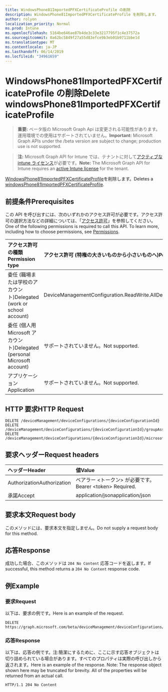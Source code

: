 ```yaml
---
title: WindowsPhone81ImportedPFXCertificateProfile の削除
description: WindowsPhone81ImportedPFXCertificateProfile を削除します。
author: rolyon
localization_priority: Normal
ms.prod: Intune
ms.openlocfilehash: 5164be646ae87b4de3c33e3217795f1c4e37572a
ms.sourcegitcommit: 0a62bc5849f27a55d83efce9b3eb01b9711bbe1d
ms.translationtype: MT
ms.contentlocale: ja-JP
ms.lasthandoff: 06/14/2019
ms.locfileid: "34961659"
---
```

# <a name="delete-windowsphone81importedpfxcertificateprofile"></a><span data-ttu-id="b1f91-103">WindowsPhone81ImportedPFXCertificateProfile の削除</span><span class="sxs-lookup"><span data-stu-id="b1f91-103">Delete windowsPhone81ImportedPFXCertificateProfile</span></span>

> <span data-ttu-id="b1f91-104">**重要:** ベータ版の Microsoft Graph Api は変更される可能性があります。運用環境での使用はサポートされていません。</span><span class="sxs-lookup"><span data-stu-id="b1f91-104">**Important:** Microsoft Graph APIs under the /beta version are subject to change; production use is not supported.</span></span>

> <span data-ttu-id="b1f91-105">**注:** Microsoft Graph API for Intune では、テナントに対して[アクティブな intune ライセンス](https://go.microsoft.com/fwlink/?linkid=839381)が必要です。</span><span class="sxs-lookup"><span data-stu-id="b1f91-105">**Note:** The Microsoft Graph API for Intune requires an [active Intune license](https://go.microsoft.com/fwlink/?linkid=839381) for the tenant.</span></span>

<span data-ttu-id="b1f91-106">[WindowsPhone81ImportedPFXCertificateProfile](../resources/intune-deviceconfig-windowsphone81importedpfxcertificateprofile.md)を削除します。</span><span class="sxs-lookup"><span data-stu-id="b1f91-106">Deletes a [windowsPhone81ImportedPFXCertificateProfile](../resources/intune-deviceconfig-windowsphone81importedpfxcertificateprofile.md).</span></span>

## <a name="prerequisites"></a><span data-ttu-id="b1f91-107">前提条件</span><span class="sxs-lookup"><span data-stu-id="b1f91-107">Prerequisites</span></span>
<span data-ttu-id="b1f91-p101">この API を呼び出すには、次のいずれかのアクセス許可が必要です。アクセス許可の選択方法などの詳細については、「[アクセス許可](/graph/permissions-reference)」を参照してください。</span><span class="sxs-lookup"><span data-stu-id="b1f91-p101">One of the following permissions is required to call this API. To learn more, including how to choose permissions, see [Permissions](/graph/permissions-reference).</span></span>

|<span data-ttu-id="b1f91-110">アクセス許可の種類</span><span class="sxs-lookup"><span data-stu-id="b1f91-110">Permission type</span></span>|<span data-ttu-id="b1f91-111">アクセス許可 (特権の大きいものから小さいものへ)</span><span class="sxs-lookup"><span data-stu-id="b1f91-111">Permissions (from most to least privileged)</span></span>|
|:---|:---|
|<span data-ttu-id="b1f91-112">委任 (職場または学校のアカウント)</span><span class="sxs-lookup"><span data-stu-id="b1f91-112">Delegated (work or school account)</span></span>|<span data-ttu-id="b1f91-113">DeviceManagementConfiguration.ReadWrite.All</span><span class="sxs-lookup"><span data-stu-id="b1f91-113">DeviceManagementConfiguration.ReadWrite.All</span></span>|
|<span data-ttu-id="b1f91-114">委任 (個人用 Microsoft アカウント)</span><span class="sxs-lookup"><span data-stu-id="b1f91-114">Delegated (personal Microsoft account)</span></span>|<span data-ttu-id="b1f91-115">サポートされていません。</span><span class="sxs-lookup"><span data-stu-id="b1f91-115">Not supported.</span></span>|
|<span data-ttu-id="b1f91-116">アプリケーション</span><span class="sxs-lookup"><span data-stu-id="b1f91-116">Application</span></span>|<span data-ttu-id="b1f91-117">サポートされていません。</span><span class="sxs-lookup"><span data-stu-id="b1f91-117">Not supported.</span></span>|

## <a name="http-request"></a><span data-ttu-id="b1f91-118">HTTP 要求</span><span class="sxs-lookup"><span data-stu-id="b1f91-118">HTTP Request</span></span>
<!-- {
  "blockType": "ignored"
}
-->
``` http
DELETE /deviceManagement/deviceConfigurations/{deviceConfigurationId}
DELETE /deviceManagement/deviceConfigurations/{deviceConfigurationId}/groupAssignments/{deviceConfigurationGroupAssignmentId}/deviceConfiguration
DELETE /deviceManagement/deviceConfigurations/{deviceConfigurationId}/microsoft.graph.windowsDomainJoinConfiguration/networkAccessConfigurations/{deviceConfigurationId}
```

## <a name="request-headers"></a><span data-ttu-id="b1f91-119">要求ヘッダー</span><span class="sxs-lookup"><span data-stu-id="b1f91-119">Request headers</span></span>
|<span data-ttu-id="b1f91-120">ヘッダー</span><span class="sxs-lookup"><span data-stu-id="b1f91-120">Header</span></span>|<span data-ttu-id="b1f91-121">値</span><span class="sxs-lookup"><span data-stu-id="b1f91-121">Value</span></span>|
|:---|:---|
|<span data-ttu-id="b1f91-122">Authorization</span><span class="sxs-lookup"><span data-stu-id="b1f91-122">Authorization</span></span>|<span data-ttu-id="b1f91-123">ベアラー &lt;トークン&gt; が必要です。</span><span class="sxs-lookup"><span data-stu-id="b1f91-123">Bearer &lt;token&gt; Required.</span></span>|
|<span data-ttu-id="b1f91-124">承諾</span><span class="sxs-lookup"><span data-stu-id="b1f91-124">Accept</span></span>|<span data-ttu-id="b1f91-125">application/json</span><span class="sxs-lookup"><span data-stu-id="b1f91-125">application/json</span></span>|

## <a name="request-body"></a><span data-ttu-id="b1f91-126">要求本文</span><span class="sxs-lookup"><span data-stu-id="b1f91-126">Request body</span></span>
<span data-ttu-id="b1f91-127">このメソッドには、要求本文を指定しません。</span><span class="sxs-lookup"><span data-stu-id="b1f91-127">Do not supply a request body for this method.</span></span>

## <a name="response"></a><span data-ttu-id="b1f91-128">応答</span><span class="sxs-lookup"><span data-stu-id="b1f91-128">Response</span></span>
<span data-ttu-id="b1f91-129">成功した場合、このメソッドは `204 No Content` 応答コードを返します。</span><span class="sxs-lookup"><span data-stu-id="b1f91-129">If successful, this method returns a `204 No Content` response code.</span></span>

## <a name="example"></a><span data-ttu-id="b1f91-130">例</span><span class="sxs-lookup"><span data-stu-id="b1f91-130">Example</span></span>

### <a name="request"></a><span data-ttu-id="b1f91-131">要求</span><span class="sxs-lookup"><span data-stu-id="b1f91-131">Request</span></span>
<span data-ttu-id="b1f91-132">以下は、要求の例です。</span><span class="sxs-lookup"><span data-stu-id="b1f91-132">Here is an example of the request.</span></span>
``` http
DELETE https://graph.microsoft.com/beta/deviceManagement/deviceConfigurations/{deviceConfigurationId}
```

### <a name="response"></a><span data-ttu-id="b1f91-133">応答</span><span class="sxs-lookup"><span data-stu-id="b1f91-133">Response</span></span>
<span data-ttu-id="b1f91-p102">以下は、応答の例です。注:簡潔にするために、ここに示す応答オブジェクトは切り詰められている場合があります。すべてのプロパティは実際の呼び出しから返されます。</span><span class="sxs-lookup"><span data-stu-id="b1f91-p102">Here is an example of the response. Note: The response object shown here may be truncated for brevity. All of the properties will be returned from an actual call.</span></span>
``` http
HTTP/1.1 204 No Content
```





